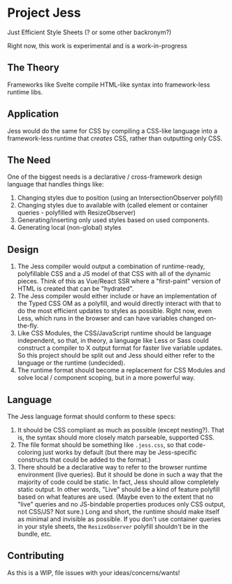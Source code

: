 # Project Jess
Just Efficient Style Sheets (? or some other backronym?)

Right now, this work is experimental and is a work-in-progress

## The Theory
Frameworks like Svelte compile HTML-like syntax into framework-less runtime libs.

## Application
Jess would do the same for CSS by compiling a CSS-like language into a framework-less runtime that _creates_ CSS, rather than outputting only CSS.

## The Need
One of the biggest needs is a declarative / cross-framework design language that handles things like:
1. Changing styles due to position (using an IntersectionObserver polyfill)
2. Changing styles due to available with (called element or container queries - polyfilled with ResizeObserver)
3. Generating/inserting only used styles based on used components.
4. Generating local (non-global) styles

## Design
1. The Jess compiler would output a combination of runtime-ready, polyfillable CSS and a JS model of that CSS with all of the dynamic pieces. Think of this as Vue/React SSR where a "first-paint" version of HTML is created that can be "hydrated".
2. The Jess compiler would either include or have an implementation of the Typed CSS OM as a polyfill, and would directly interact with that to do the most efficient updates to styles as possible. Right now, even Less, which runs in the browser and can have variables changed on-the-fly.
3. Like CSS Modules, the CSS/JavaScript runtime should be language independent, so that, in theory, a language like Less or Sass could construct a compiler to X output format for faster live variable updates. So this project should be split out and Jess should either refer to the language or the runtime (undecided).
4. The runtime format should become a replacement for CSS Modules and solve local / component scoping, but in a more powerful way.

## Language
The Jess language format should conform to these specs:
1. It should be CSS compliant as much as possible (except nesting?). That is, the syntax should more closely match parseable, supported CSS.
2. The file format should be something like `.jess.css`, so that code-coloring just works by default (but there may be Jess-specific constructs that could be added to the format.)
3. There should be a declarative way to refer to the browser runtime environment (live queries). But it should be done in such a way that the majority of code could be static. In fact, Jess should allow completely static output. In other words, "Live" should be a kind of feature polyfill based on what features are used. (Maybe even to the extent that no "live" queries and no JS-bindable properties produces only CSS output, not CSS/JS? Not sure.) Long and short, the runtime should make itself as minimal and invisible as possible. If you don't use container queries in your style sheets, the `ResizeObserver` polyfill shouldn't be in the bundle, etc.

## Contributing
As this is a WIP, file issues with your ideas/concerns/wants!
